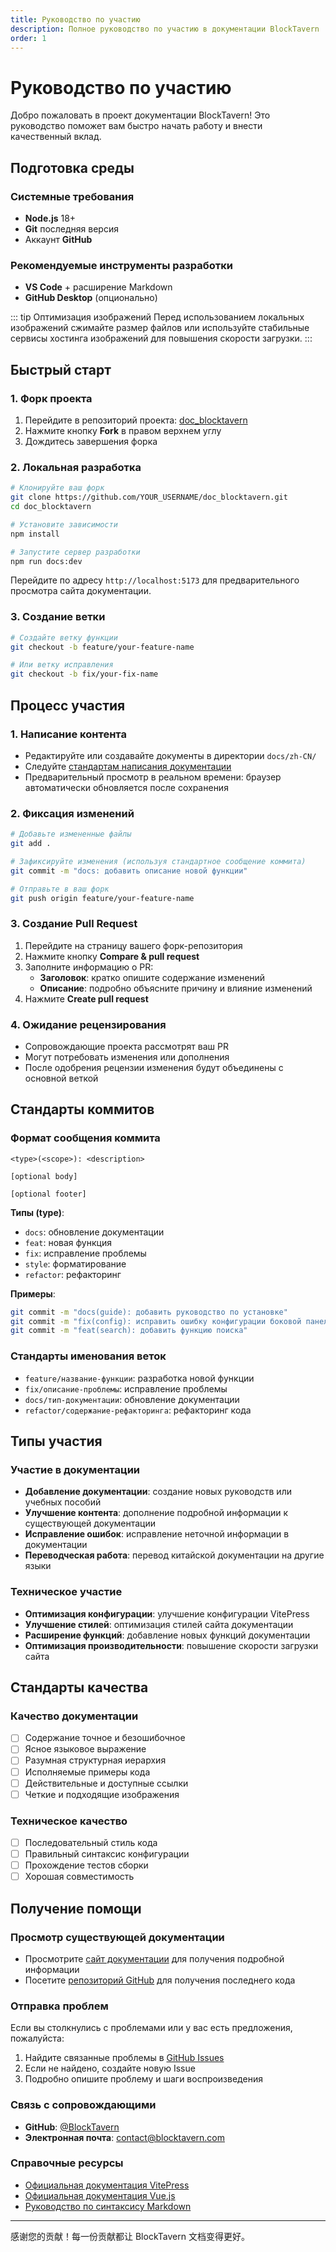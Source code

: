 ```yaml
---
title: Руководство по участию
description: Полное руководство по участию в документации BlockTavern
order: 1
---
```


# Руководство по участию

Добро пожаловать в проект документации BlockTavern! Это руководство поможет вам быстро начать работу и внести качественный вклад.

## Подготовка среды

### Системные требования

- **Node.js** 18+ 
- **Git** последняя версия
- Аккаунт **GitHub**

### Рекомендуемые инструменты разработки

- **VS Code** + расширение Markdown
- **GitHub Desktop** (опционально)

::: tip Оптимизация изображений
Перед использованием локальных изображений сжимайте размер файлов или используйте стабильные сервисы хостинга изображений для повышения скорости загрузки.
:::

## Быстрый старт

### 1. Форк проекта

1. Перейдите в репозиторий проекта: [doc_blocktavern](https://github.com/Re0XIAOPA/doc_blocktavern)
2. Нажмите кнопку **Fork** в правом верхнем углу
3. Дождитесь завершения форка

### 2. Локальная разработка

```bash
# Клонируйте ваш форк
git clone https://github.com/YOUR_USERNAME/doc_blocktavern.git
cd doc_blocktavern

# Установите зависимости
npm install

# Запустите сервер разработки
npm run docs:dev
```

Перейдите по адресу `http://localhost:5173` для предварительного просмотра сайта документации.

### 3. Создание ветки

```bash
# Создайте ветку функции
git checkout -b feature/your-feature-name

# Или ветку исправления
git checkout -b fix/your-fix-name
```

## Процесс участия

### 1. Написание контента

- Редактируйте или создавайте документы в директории `docs/zh-CN/`
- Следуйте [стандартам написания документации](./writing-docs.md)
- Предварительный просмотр в реальном времени: браузер автоматически обновляется после сохранения

### 2. Фиксация изменений

```bash
# Добавьте измененные файлы
git add .

# Зафиксируйте изменения (используя стандартное сообщение коммита)
git commit -m "docs: добавить описание новой функции"

# Отправьте в ваш форк
git push origin feature/your-feature-name
```

### 3. Создание Pull Request

1. Перейдите на страницу вашего форк-репозитория
2. Нажмите кнопку **Compare & pull request**
3. Заполните информацию о PR:
   - **Заголовок**: кратко опишите содержание изменений
   - **Описание**: подробно объясните причину и влияние изменений
4. Нажмите **Create pull request**

### 4. Ожидание рецензирования

- Сопровождающие проекта рассмотрят ваш PR
- Могут потребовать изменения или дополнения
- После одобрения рецензии изменения будут объединены с основной веткой

## Стандарты коммитов

### Формат сообщения коммита

```
<type>(<scope>): <description>

[optional body]

[optional footer]
```

**Типы (type)**:
- `docs`: обновление документации
- `feat`: новая функция
- `fix`: исправление проблемы
- `style`: форматирование
- `refactor`: рефакторинг

**Примеры**:
```bash
git commit -m "docs(guide): добавить руководство по установке"
git commit -m "fix(config): исправить ошибку конфигурации боковой панели"
git commit -m "feat(search): добавить функцию поиска"
```

### Стандарты именования веток

- `feature/название-функции`: разработка новой функции
- `fix/описание-проблемы`: исправление проблемы
- `docs/тип-документации`: обновление документации
- `refactor/содержание-рефакторинга`: рефакторинг кода

## Типы участия

### Участие в документации

- **Добавление документации**: создание новых руководств или учебных пособий
- **Улучшение контента**: дополнение подробной информации к существующей документации
- **Исправление ошибок**: исправление неточной информации в документации
- **Переводческая работа**: перевод китайской документации на другие языки

### Техническое участие

- **Оптимизация конфигурации**: улучшение конфигурации VitePress
- **Улучшение стилей**: оптимизация стилей сайта документации
- **Расширение функций**: добавление новых функций документации
- **Оптимизация производительности**: повышение скорости загрузки сайта

## Стандарты качества

### Качество документации

- [ ] Содержание точное и безошибочное
- [ ] Ясное языковое выражение
- [ ] Разумная структурная иерархия
- [ ] Исполняемые примеры кода
- [ ] Действительные и доступные ссылки
- [ ] Четкие и подходящие изображения

### Техническое качество

- [ ] Последовательный стиль кода
- [ ] Правильный синтаксис конфигурации
- [ ] Прохождение тестов сборки
- [ ] Хорошая совместимость

## Получение помощи

### Просмотр существующей документации

- Просмотрите [сайт документации](https://docs.blocktavern.com) для получения подробной информации
- Посетите [репозиторий GitHub](https://github.com/BlockTavern/doc_blocktavern) для получения последнего кода

### Отправка проблем

Если вы столкнулись с проблемами или у вас есть предложения, пожалуйста:

1. Найдите связанные проблемы в [GitHub Issues](https://github.com/BlockTavern/doc_blocktavern/issues)
2. Если не найдено, создайте новую Issue
3. Подробно опишите проблему и шаги воспроизведения

### Связь с сопровождающими

- **GitHub**: [@BlockTavern](https://github.com/BlockTavern)
- **Электронная почта**: contact@blocktavern.com

### Справочные ресурсы

- [Официальная документация VitePress](https://vitepress.dev/)
- [Официальная документация Vue.js](https://vuejs.org/)
- [Руководство по синтаксису Markdown](https://www.markdownguide.org/)

---

感谢您的贡献！每一份贡献都让 BlockTavern 文档变得更好。

<Contributors />

<GitHistoryInformation />
